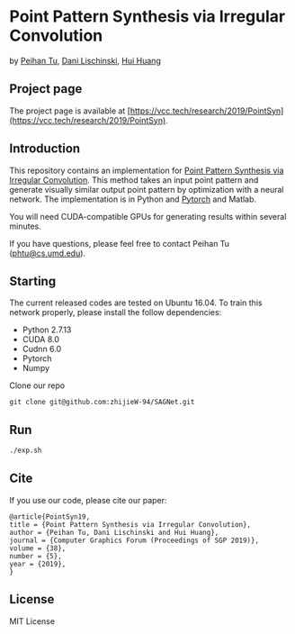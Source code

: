 # Point Pattern Synthesis via Irregular Convolution
by [Peihan Tu](https://scholar.google.com/citations?user=UA-ENWAAAAAJ&hl=en), [Dani Lischinski](http://danix3d.droppages.com/), [Hui Huang](https://vcc.tech/~huihuang)

## Project page
The project page is available at [https://vcc.tech/research/2019/PointSyn](https://vcc.tech/research/2019/PointSyn).

## Introduction ##
This repository contains an implementation for [Point Pattern Synthesis via Irregular Convolution](https://vcc.tech/file/upload_file//image/research/att201908150924/PointSyn.pdf). 
This method takes an input point pattern and generate visually similar output point pattern by optimization with a neural network.
The implementation is in Python and [Pytorch](https://pytorch.org/) and Matlab.

You will need CUDA-compatible GPUs for generating results within several minutes.

If you have questions, please feel free to contact Peihan Tu (phtu@cs.umd.edu).

## Starting ##

The current released codes are tested on Ubuntu 16.04. To train this network properly, please install the follow dependencies:
- Python 2.7.13
- CUDA 8.0
- Cudnn 6.0
- Pytorch
- Numpy

Clone our repo
```
git clone git@github.com:zhijieW-94/SAGNet.git
```

## Run

```bash
./exp.sh
```

## Cite ##

If you use our code, please cite our paper:
```
@article{PointSyn19,
title = {Point Pattern Synthesis via Irregular Convolution},
author = {Peihan Tu, Dani Lischinski and Hui Huang},
journal = {Computer Graphics Forum (Proceedings of SGP 2019)},
volume = {38},
number = {5},
year = {2019},
} 

```
## License ##
MIT License
